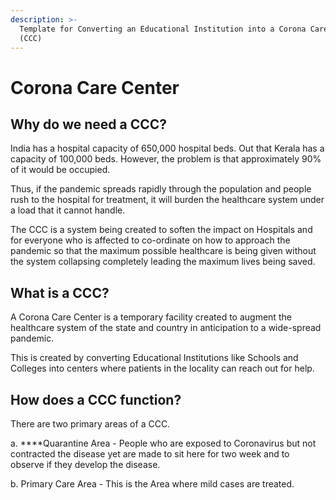 ```yaml
---
description: >-
  Template for Converting an Educational Institution into a Corona Care Center
  (CCC)
---
```


# Corona Care Center

## Why do we need a CCC?

India has a hospital capacity of 650,000 hospital beds. Out that Kerala has a capacity of 100,000 beds. However, the problem is that approximately 90% of it would be occupied.   
  
Thus, if the pandemic spreads rapidly through the population and people rush to the hospital for treatment, it will burden the healthcare system under a load that it cannot handle.  
  
The CCC is a system being created to soften the impact on Hospitals and for everyone who is affected to co-ordinate on how to approach the pandemic so that the maximum possible healthcare is being given without the system collapsing completely leading the maximum lives being saved.

## What is a CCC? 

A Corona Care Center is a temporary facility created to augment the healthcare system of the state and country in anticipation to a wide-spread pandemic.   
  
This is created by converting Educational Institutions like Schools and Colleges into centers where patients in the locality can reach out for help.  
  


## How does a CCC function?

There are two primary areas of a CCC.  
  
a.  ****Quarantine Area - People who are  exposed to Coronavirus but not contracted the disease yet are made to sit here for two week and to observe if they develop the disease.  
  
b. Primary Care Area - This is the Area where mild cases are treated.

## 

